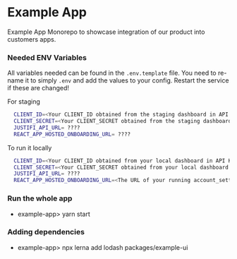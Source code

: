 # Example App

Example App Monorepo to showcase integration of our product into customers apps.

### Needed ENV Variables

All variables needed can be found in the `.env.template` file. You need to re-name it to simply `.env` and add the values to your config. Restart the service if these are changed!

For staging
```.sh
  CLIENT_ID=<Your CLIENT_ID obtained from the staging dashboard in API KEYS section>
  CLIENT_SECRET=<Your CLIENT_SECRET obtained from the staging dashboard in API KEYS section>
  JUSTIFI_API_URL= ????
  REACT_APP_HOSTED_ONBOARDING_URL= ????
```

To run it locally

```.sh
  CLIENT_ID=<Your CLIENT_ID obtained from your local dashboard in API KEYS section>
  CLIENT_SECRET=<Your CLIENT_SECRET obtained from your local dashboard in API KEYS section>
  JUSTIFI_API_URL= ????
  REACT_APP_HOSTED_ONBOARDING_URL=<The URL of your running account_settings service, default is http://localhost:3004>
```
### Run the whole app

- example-app> yarn start

### Adding dependencies

- example-app> npx lerna add lodash packages/example-ui

